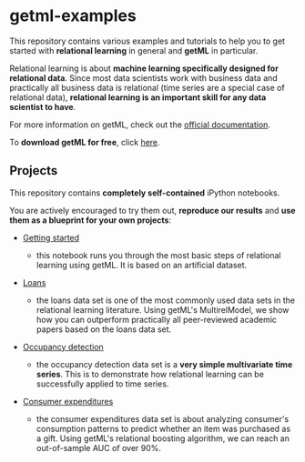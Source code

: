 # getml-examples

This repository contains various examples and tutorials to help you to get started with
**relational learning** in general and **getML** in particular.

Relational learning is about **machine learning specifically designed for
relational data**. Since most data scientists work with business data and 
practically all business data is relational (time series are a special
case of relational data), **relational learning is an important skill
for any data scientist to have**.

For more information on getML, check out the [official documentation](https://docs.getml.com).

To **download getML for free**, click [here](https://getml.com/product).

## Projects

This repository contains **completely self-contained** iPython notebooks.

You are actively encouraged to try them out, **reproduce our results** and 
**use them as a blueprint for your own projects**:

* [Getting started](https://github.com/getml/getml-examples/blob/master/python/projects/getting_started/getting_started.ipynb)
  - this notebook runs you through the most basic steps of relational learning using getML. 
    It is based on an artificial dataset. 

* [Loans](https://github.com/getml/getml-examples/blob/master/python/projects/loans/loans.ipynb)
  - the loans data set is one of the most commonly used data sets in the relational learning literature.
    Using getML's MultirelModel, we show how you can outperform practically all peer-reviewed academic papers 
    based on the loans data set.

* [Occupancy detection](https://github.com/getml/getml-examples/blob/master/python/projects/occupancy_detection/occupancy_detection.ipynb)
  - the occupancy detection data set is a **very simple multivariate time series**. This is to demonstrate how
    relational learning can be successfully applied to time series.

* [Consumer expenditures](https://github.com/getml/getml-examples/blob/master/python/projects/consumer_expenditures/consumer_expenditures.ipynb)
  - the consumer expenditures data set is about analyzing consumer's consumption patterns to predict whether an item was purchased
    as a gift. Using getML's relational boosting algorithm, we can reach an out-of-sample AUC of over 90%.

